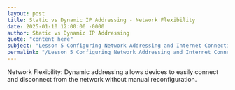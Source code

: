 ```yaml
---
layout: post
title: Static vs Dynamic IP Addressing - Network Flexibility
date: 2025-01-10 12:00:00 -0000
author: Static vs Dynamic IP Addressing
quote: "content here"
subject: "Lesson 5 Configuring Network Addressing and Internet Connections"
permalink: "/Lesson 5 Configuring Network Addressing and Internet Connections/Static vs Dynamic IP Addressing/Static vs Dynamic IP Addressing - Network Flexibility"
---
```


Network Flexibility: Dynamic addressing allows devices to easily connect and disconnect from the network without manual reconfiguration.
